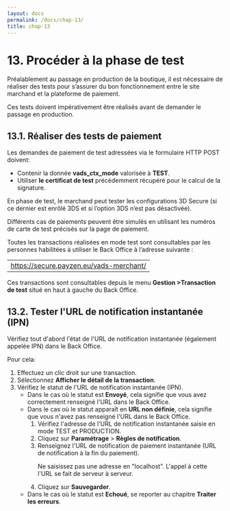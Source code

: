 ```yaml
---
layout: docs
permalink: /docs/chap-13/
title: chap-13
---
```

<h1>
13. Procéder à la phase de test
</h1>
 
<p>
Préalablement au passage en production de la boutique, il est nécessaire de réaliser des tests pour s’assurer du bon fonctionnement entre le site marchand et la plateforme de paiement.
</p>
 
<p>
Ces tests doivent impérativement être réalisés avant de demander le passage en production. 
</p>
 <!-- tla1410335135439.xml -->
<h2>
13.1. Réaliser des tests de paiement
</h2>
 
<p>
Les demandes de paiement de test adressées via le formulaire HTTP POST doivent:
</p>
 
<p>
 

<ul>
 
 <li>
Contenir la donnée 
<b>vads_ctx_mode</b> valorisée à 
<b>TEST</b>. 
 </li>
 
 <li>
Utiliser 
<b>le certificat de test</b> précédemment récupéré pour le calcul de la signature. 
 </li>
 
</ul>
 
</p>
 
<p>
En phase de test, le marchand peut tester les configurations 3D Secure (si ce dernier est enrôlé 3DS et si l’option 3DS n’est pas désactivée).
</p>
 
<p>
Différents cas de paiements peuvent être simulés en utilisant les numéros de carte de test précisés sur la page de paiement.
</p>
 
<p>
Toutes les transactions réalisées en mode test sont consultables par les personnes habilitées à utiliser le Back Office à l’adresse suivante :
<table>
    
 <tr>
 
  <td>
<a href="https://secure.payzen.eu/vads-merchant/">https://secure.payzen.eu/vads-merchant/</a>
  </td>
 
 </tr>
   
</table>

</p>
 
<p>
Ces transactions sont consultables depuis le menu 
<b>Gestion &gt;Transaction de test</b> situé en haut à gauche du Back Office.
</p>
 <!-- tla1410339647667.xml -->
<h2>
13.2. Tester l&#x27;URL de notification instantanée (IPN)
</h2>
 
<p>
Vérifiez tout d&#x27;abord l&#x27;état de l&#x27;URL de notification instantanée (également appelée IPN) dans le Back Office.
</p>
 
<p>
Pour cela:
</p>
 
<p>
 

<ol>
 
 <li>
Effectuez un clic droit sur une transaction.
 </li>
 
 <li>
Sélectionnez 
<b>Afficher le détail de la transaction</b>.
 </li>
 
 <li>
Vérifiez le statut de l&#x27;URL de notification instantanée (IPN). 

 <ul>
 
  <li>
Dans le cas où le statut est 
<b>Envoyé</b>, cela signifie que vous avez correctement renseigné l&#x27;URL dans le Back Office. 
  </li>
 
  <li>
Dans le cas où le statut apparaît en 
<b>URL non définie</b>, cela signifie que vous n&#x27;avez pas renseigné l&#x27;URL dans le Back Office. 

  <ol>
 
   <li>
Vérifiez l&#x27;adresse de l&#x27;URL de notification instantanée saisie en mode TEST et PRODUCTION. 
   </li>
 
   <li>
Cliquez sur 
<b>Paramétrage</b> &gt; 
<b>Règles de notification</b>.
   </li>
 
   <li>
Renseignez l&#x27;URL de notification de paiement instantanée (URL de notification à la fin du paiement). 
   <p>
Ne saisissez pas une adresse en &quot;localhost&quot;. L&#x27;appel à cette l&#x27;URL se fait de serveur à serveur.
   </p>

   </li>
 
   <li>
Cliquez sur 
<b>Sauvegarder</b>.
   </li>
 
  </ol>

  </li>
 
 </ul>


 <ul>
 
  <li>
Dans le cas où le statut est 
<b>Echoué</b>, se reporter au chapitre 
<b>Traiter les erreurs</b>.
  </li>
 
 </ul>

 </li>
 
</ol>
 
</p>
 <!-- emm1405088970747.xml -->
